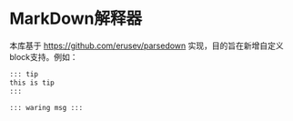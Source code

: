 # MarkDown解释器
本库基于 https://github.com/erusev/parsedown 实现，目的旨在新增自定义block支持。例如：
```markdown
::: tip
this is tip
:::

::: waring msg :::

```